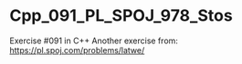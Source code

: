 # Cpp_091_PL_SPOJ_978_Stos
Exercise #091 in C++
Another exercise from: https://pl.spoj.com/problems/latwe/
